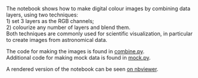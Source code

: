 The notebook shows how to make digital colour images by combining data layers, using two techniques:  
1\) set 3 layers as the RGB channels;  
2\) colourize any number of layers and blend them.  
Both techniques are commonly used for scientific visualization, in particular to create images from astronomical data.

The code for making the images is found in [combine.py](https://github.com/gillesferrand/colour-composite/blob/master/combine.py).  
Additional code for making mock data is found in [mock.py](https://github.com/gillesferrand/colour-composite/blob/master/mock.py).

A rendered version of the notebook can be seen [on nbviewer](https://nbviewer.jupyter.org/github/gillesferrand/colour-composite/blob/master/colour%20image%20from%20layers.ipynb).

